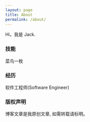 ```yaml
---
layout: page
title: About
permalink: /about/
---
```


Hi，我是 Jack.

### 技能

菜鸟一枚

### 经历

软件工程师(Software Engineer)



### 版权声明

博客文章是我原创文章, 如需转载请标明。

